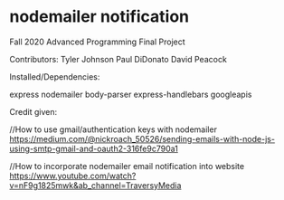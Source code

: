 # nodemailer notification
Fall 2020 Advanced Programming Final Project

Contributors:
Tyler Johnson
Paul DiDonato
David Peacock

Installed/Dependencies:

express
nodemailer
body-parser
express-handlebars
googleapis

Credit given:

//How to use gmail/authentication keys with nodemailer
https://medium.com/@nickroach_50526/sending-emails-with-node-js-using-smtp-gmail-and-oauth2-316fe9c790a1

//How to incorporate nodemailer email notification into website
https://www.youtube.com/watch?v=nF9g1825mwk&ab_channel=TraversyMedia